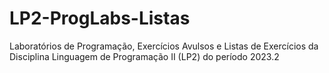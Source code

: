 # LP2-ProgLabs-Listas
Laboratórios de Programação, Exercícios Avulsos e Listas de Exercícios da Disciplina Linguagem de Programação II (LP2) do período 2023.2 
